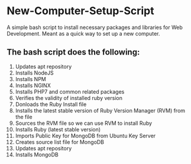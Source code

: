 # New-Computer-Setup-Script

A simple bash script to install necessary packages and libraries for Web Development. Meant as a quick way to set up a new computer.

## The bash script does the following:

1. Updates apt repository
2. Installs NodeJS
3. Installs NPM
4. Installs NGINX
5. Installs PHP7 and common related packages
6. Verifies the validity of installed ruby version
7. Donloads the Ruby Install file
8. Installs the latest stable version of Ruby Version Manager (RVM) from the file
9. Sources the RVM file so we can use RVM to install Ruby
10. Installs Ruby (latest stable version)
11. Imports Public Key for MongoDB from Ubuntu Key Server
12. Creates source list file for MongoDB
13. Updates apt repository
14. Installs MongoDB